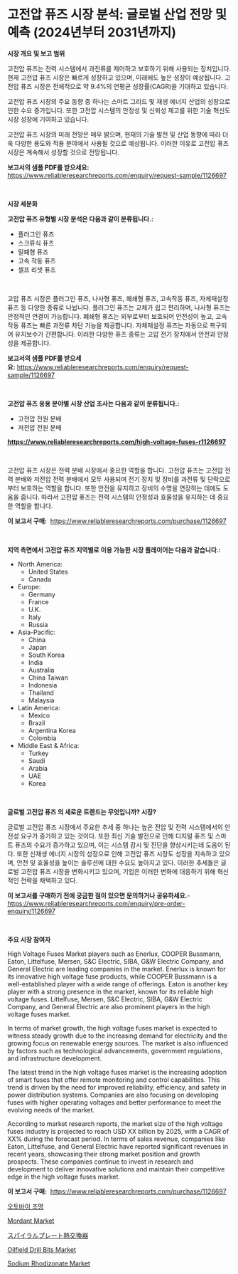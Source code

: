 <p><h1>고전압 퓨즈 시장 분석: 글로벌 산업 전망 및 예측 (2024년부터 2031년까지)</h1></p><p><strong>시장 개요 및 보고 범위</strong></p>
<p><p>고전압 퓨즈는 전력 시스템에서 과전류를 제어하고 보호하기 위해 사용되는 장치입니다. 현재 고전압 퓨즈 시장은 빠르게 성장하고 있으며, 미래에도 높은 성장이 예상됩니다. 고전압 퓨즈 시장은 전체적으로 약 9.4%의 연평균 성장률(CAGR)을 기대하고 있습니다.</p><p>고전압 퓨즈 시장의 주요 동향 중 하나는 스마트 그리드 및 재생 에너지 산업의 성장으로 인한 수요 증가입니다. 또한 고전압 시스템의 안정성 및 신뢰성 제고를 위한 기술 혁신도 시장 성장에 기여하고 있습니다.</p><p>고전압 퓨즈 시장의 미래 전망은 매우 밝으며, 현재의 기술 발전 및 산업 동향에 따라 더욱 다양한 용도와 적용 분야에서 사용될 것으로 예상됩니다. 이러한 이유로 고전압 퓨즈 시장은 계속해서 성장할 것으로 전망됩니다.</p></p>
<p><strong>보고서의 샘플 PDF를 받으세요:</strong> <a href="https://www.reliableresearchreports.com/enquiry/request-sample/1126697">https://www.reliableresearchreports.com/enquiry/request-sample/1126697</a></p>
<p>&nbsp;</p>
<p><strong>시장 세분화</strong></p>
<p><strong>고전압 퓨즈 유형별 시장 분석은 다음과 같이 분류됩니다.:</strong></p>
<p><ul><li>플러그인 퓨즈</li><li>스크류식 퓨즈</li><li>밀폐형 퓨즈</li><li>고속 작동 퓨즈</li><li>셀프 리셋 퓨즈</li></ul></p>
<p>&nbsp;</p>
<p><p>고압 퓨즈 시장은 플러그인 퓨즈, 나사형 퓨즈, 폐쇄형 퓨즈, 고속작동 퓨즈, 자체재설정 퓨즈 등 다양한 종류로 나뉩니다. 플러그인 퓨즈는 교체가 쉽고 편리하며, 나사형 퓨즈는 안정적인 연결이 가능합니다. 폐쇄형 퓨즈는 외부로부터 보호되어 안전성이 높고, 고속작동 퓨즈는 빠른 과전류 차단 기능을 제공합니다. 자체재설정 퓨즈는 자동으로 복구되어 유지보수가 간편합니다. 이러한 다양한 퓨즈 종류는 고압 전기 장치에서 안전과 안정성을 제공합니다.</p></p>
<p><strong>보고서의 샘플 PDF를 받으세요:</strong>&nbsp;<a href="https://www.reliableresearchreports.com/enquiry/request-sample/1126697">https://www.reliableresearchreports.com/enquiry/request-sample/1126697</a></p>
<p>&nbsp;</p>
<p><strong> 고전압 퓨즈 응용 분야별 시장 산업 조사는 다음과 같이 분류됩니다.:</strong></p>
<p><ul><li>고전압 전원 분배</li><li>저전압 전원 분배</li></ul></p>
<p><strong><a href="https://www.reliableresearchreports.com/high-voltage-fuses-r1126697">https://www.reliableresearchreports.com/high-voltage-fuses-r1126697</a></strong></p>
<p>&nbsp;</p>
<p><p>고전압 퓨즈 시장은 전력 분배 시장에서 중요한 역할을 합니다. 고전압 퓨즈는 고전압 전력 분배와 저전압 전력 분배에서 모두 사용되며 전기 장치 및 장비를 과전류 및 단락으로부터 보호하는 역할을 합니다. 또한 안전을 유지하고 장비의 수명을 연장하는 데에도 도움을 줍니다. 따라서 고전압 퓨즈는 전력 시스템의 안정성과 효율성을 유지하는 데 중요한 역할을 합니다.</p></p>
<p><strong>이 보고서 구매:</strong>&nbsp; <a href="https://www.reliableresearchreports.com/purchase/1126697">https://www.reliableresearchreports.com/purchase/1126697</a></p>
<p>&nbsp;</p>
<p><strong>지역 측면에서 고전압 퓨즈 지역별로 이용 가능한 시장 플레이어는 다음과 같습니다.:</strong></p>
<p><ul>
    <li>
        North America:
        <ul>
            <li>United States</li>
            <li>Canada</li>
        </ul>
    </li>
    <li>
        Europe:
        <ul>
            <li>Germany</li>
            <li>France</li>
            <li>U.K.</li>
            <li>Italy</li>
            <li>Russia</li>
        </ul>
    </li>
    <li>
        Asia-Pacific:
        <ul>
            <li>China</li>
            <li>Japan</li>
            <li>South Korea</li>
            <li>India</li>
            <li>Australia</li>
            <li>China Taiwan</li>
            <li>Indonesia</li>
            <li>Thailand</li>
            <li>Malaysia</li>
        </ul>
    </li>
    <li>
        Latin America:
        <ul>
            <li>Mexico</li>
            <li>Brazil</li>
            <li>Argentina Korea</li>
            <li>Colombia</li>
        </ul>
    </li>
    <li>
        Middle East & Africa:
        <ul>
            <li>Turkey</li>
            <li>Saudi</li>
            <li>Arabia</li>
            <li>UAE</li>
            <li>Korea</li>
        </ul>
    </li>
    </ul></p>
<p>&nbsp;</p>
<p><strong>글로벌 고전압 퓨즈 의 새로운 트렌드는 무엇입니까? 시장?</strong></p>
<p><p>글로벌 고전압 퓨즈 시장에서 주요한 추세 중 하나는 높은 전압 및 전력 시스템에서의 안전성 요구가 증가하고 있는 것이다. 또한 최신 기술 발전으로 인해 디지털 퓨즈 및 스마트 퓨즈의 수요가 증가하고 있으며, 이는 시스템 감시 및 진단을 향상시키는데 도움이 된다. 또한 신재생 에너지 시장의 성장으로 인해 고전압 퓨즈 시장도 성장을 지속하고 있으며, 안전 및 효율성을 높이는 솔루션에 대한 수요도 높아지고 있다. 이러한 추세들은 글로벌 고전압 퓨즈 시장을 변화시키고 있으며, 기업은 이러한 변화에 대응하기 위해 혁신적인 전략을 채택하고 있다.</p></p>
<p><strong>이 보고서를 구매하기 전에 궁금한 점이 있으면 문의하거나 공유하세요.</strong>- <a href="https://www.reliableresearchreports.com/enquiry/pre-order-enquiry/1126697">https://www.reliableresearchreports.com/enquiry/pre-order-enquiry/1126697</a></p>
<p>&nbsp;</p>
<p><strong>주요 시장 참여자</strong></p>
<p><p>High Voltage Fuses Market players such as Enerlux, COOPER Bussmann, Eaton, Littelfuse, Mersen, S&C Electric, SIBA, G&W Electric Company, and General Electric are leading companies in the market. Enerlux is known for its innovative high voltage fuse products, while COOPER Bussmann is a well-established player with a wide range of offerings. Eaton is another key player with a strong presence in the market, known for its reliable high voltage fuses. Littelfuse, Mersen, S&C Electric, SIBA, G&W Electric Company, and General Electric are also prominent players in the high voltage fuses market.</p><p>In terms of market growth, the high voltage fuses market is expected to witness steady growth due to the increasing demand for electricity and the growing focus on renewable energy sources. The market is also influenced by factors such as technological advancements, government regulations, and infrastructure development.</p><p>The latest trend in the high voltage fuses market is the increasing adoption of smart fuses that offer remote monitoring and control capabilities. This trend is driven by the need for improved reliability, efficiency, and safety in power distribution systems. Companies are also focusing on developing fuses with higher operating voltages and better performance to meet the evolving needs of the market.</p><p>According to market research reports, the market size of the high voltage fuses industry is projected to reach USD XX billion by 2025, with a CAGR of XX% during the forecast period. In terms of sales revenue, companies like Eaton, Littelfuse, and General Electric have reported significant revenues in recent years, showcasing their strong market position and growth prospects. These companies continue to invest in research and development to deliver innovative solutions and maintain their competitive edge in the high voltage fuses market.</p></p>
<p><strong>이 보고서 구매:</strong>&nbsp;&nbsp;<a href="https://www.reliableresearchreports.com/purchase/1126697">https://www.reliableresearchreports.com/purchase/1126697</a></p>
<p><p><a href="https://github.com/CliftonFisher9067/Market-Research-Report-List-1/blob/main/663204124575.md">오토바이 조명</a></p><p><a href="https://issuu.com/reportprime-2/docs/mordant-market-size-2030.pptx">Mordant Market</a></p><p><a href="https://github.com/adcxff01450218/Market-Research-Report-List-1/blob/main/282114726485.md">スパイラルプレート熱交換器</a></p><p><a href="https://github.com/dx0328/Market-Research-Report-List-2/blob/main/oilfield-drill-bits-market.md">Oilfield Drill Bits Market</a></p><p><a href="https://issuu.com/reportprime-2/docs/sodium-rhodizonate-market-size-2030.pptx">Sodium Rhodizonate Market</a></p></p>